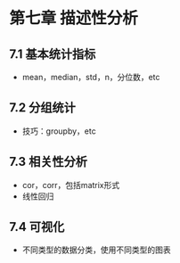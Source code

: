 # 第七章 描述性分析

## 7.1 基本统计指标

- mean，median，std，n，分位数，etc

## 7.2 分组统计

- 技巧：groupby，etc

## 7.3 相关性分析

- cor，corr，包括matrix形式
- 线性回归

## 7.4 可视化

- 不同类型的数据分类，使用不同类型的图表



